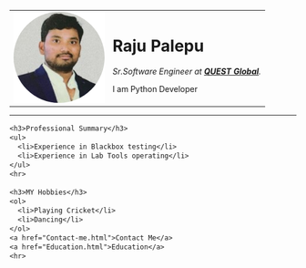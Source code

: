 <!DOCTYPE html>
<html lang="en" dir="ltr">
  <head>
    <meta charset="utf-8">
    <title>♕Raju Palepu's Blog</title>
    <link rel="stylesheet" href="css/styles.css">
  </head>
  <body>
    <table>
      <tr>
        <td><img src="Raju_Palepu.png" alt="Raju's Profile Picture"></td>
        <td><h1>Raju Palepu</h1>
        <p><em>Sr.Software Engineer at <strong><a href="https://www.quest-global.com/">QUEST Global</a></strong>.</em></p>
        <p>I am Python Developer</p></td>
      </tr>
    </table>
    <hr>

    <h3>Professional Summary</h3>
    <ul>
      <li>Experience in Blackbox testing</li>
      <li>Experience in Lab Tools operating</li>
    </ul>
    <hr>

    <h3>MY Hobbies</h3>
    <ol>
      <li>Playing Cricket</li>
      <li>Dancing</li>
    </ol>
    <a href="Contact-me.html">Contact Me</a>
    <a href="Education.html">Education</a>
    <hr>
  </body>
</html>


